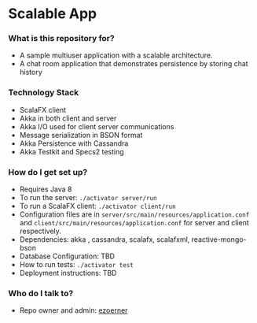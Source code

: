# Scalable App #

### What is this repository for? ###

* A sample multiuser application with a scalable architecture.
* A chat room application that demonstrates persistence by storing chat history

### Technology Stack ###

* ScalaFX client
* Akka in both client and server
* Akka I/O used for client server communications
* Message serialization in BSON format
* Akka Persistence with Cassandra
* Akka Testkit and Specs2 testing

### How do I get set up? ###

* Requires Java 8
* To run the server:  `./activator server/run`
* To run a ScalaFX client:  `./activator client/run`
* Configuration files are in `server/src/main/resources/application.conf` and `client/src/main/resources/application.conf` for server and client respectively.
* Dependencies: akka , cassandra, scalafx, scalafxml, reactive-mongo-bson
* Database Configuration: TBD
* How to run tests: `./activator test`
* Deployment instructions: TBD

### Who do I talk to? ###

* Repo owner and admin: [ezoerner](https://bitbucket.org/ezoerner)